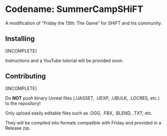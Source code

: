 # Codename: SummerCampSHiFT
A modification of "Friday the 13th: The Game" for SHiFT and his community.

## Installing
[INCOMPLETE]

Instructions and a YouTube tutorial will be provided soon.

## Contributing
[INCOMPLETE]

Do **NOT** push binary Unreal files (.UASSET, .UEXP, .UBULK, .LOCRES, etc.) to the repository!

Only upload easily editable files such as .OGG, .FBX, .BLEND, .TXT, etc. 

They will be compiled into formats compatible with Friday and provided in a Release zip.
